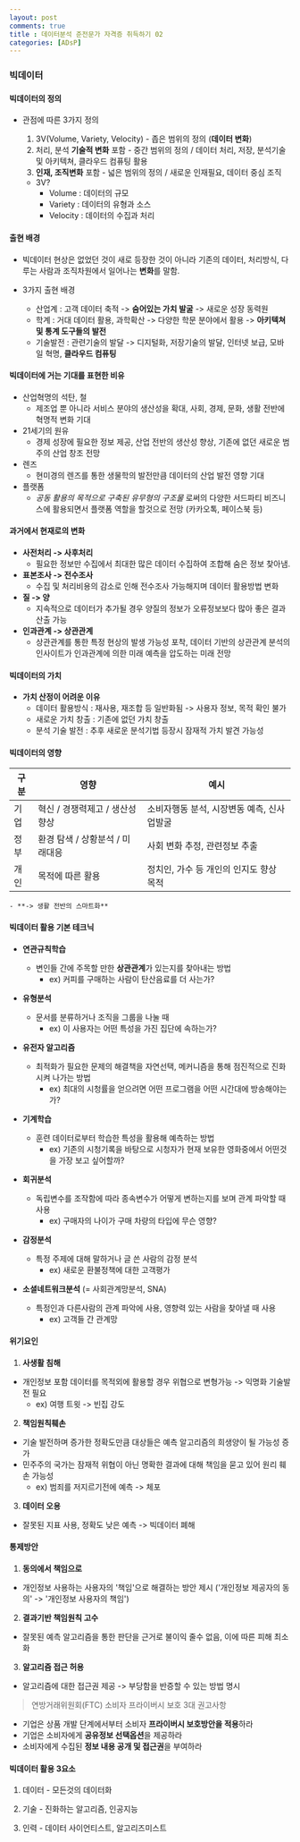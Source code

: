 ```yaml
---
layout: post
comments: true
title : 데이터분석 준전문가 자격증 취득하기 02
categories: [ADsP]
---
```


### 빅데이터

#### 빅데이터의 정의
- 관점에 따른 3가지 정의
  1. 3V(Volume, Variety, Velocity) - 좁은 범위의 정의 (**데이터 변화**)
  2. 처리, 분석 **기술적 변화** 포함 - 중간 범위의 정의 / 데이터 처리, 저장, 분석기술 및 아키텍쳐, 클라우드 컴퓨팅 활용
  3. **인재, 조직변화** 포함 - 넓은 범위의 정의 / 새로운 인재필요, 데이터 중심 조직


    * 3V?
      - Volume : 데이터의 규모
      - Variety : 데이터의 유형과 소스
      - Velocity : 데이터의 수집과 처리


#### 출현 배경
- 빅데이터 현상은 없었던 것이 새로 등장한 것이 아니라 기존의 데이터, 처리방식, 다루는 사람과 조직차원에서 일어나는 **변화**를 말함.

- 3가지 출현 배경
  - 산업계 : 고객 데이터 축적 -> **숨어있는 가치 발굴** -> 새로운 성장 동력원
  - 학계 : 거대 데이터 활용, 과학확산 -> 다양한 학문 분야에서 활용 -> **아키텍쳐 및 통계 도구들의 발전**
  - 기술발전 : 관련기술의 발달 -> 디지털화, 저장기술의 발달, 인터넷 보급, 모바일 혁명, **클라우드 컴퓨팅**


#### 빅데이터에 거는 기대를 표현한 비유
  - 산업혁명의 석탄, 철
    - 제조업 뿐 아니라 서비스 분야의 생산성을 확대, 사회, 경제, 문화, 생활 전반에 혁명적 변화 기대
  - 21세기의 원유
    - 경제 성장에 필요한 정보 제공, 산업 전반의 생산성 향상, 기존에 없던 새로운 범주의 산업 창조 전망
  - 렌즈
    - 현미경의 렌즈를 통한 생물학의 발전만큼 데이터의 산업 발전 영향 기대
  - 플랫폼
    - _공동 활용의 목적으로 구축된 유무형의 구조물_ 로써의 다양한 서드파티 비즈니스에 활용되면서 플랫폼 역할을 할것으로 전망 (카카오톡, 페이스북 등)


#### 과거에서 현재로의 변화
- **사전처리 -> 사후처리**
  - 필요한 정보만 수집에서 최대한 많은 데이터 수집하여 조합해 숨은 정보 찾아냄.
- **표본조사 -> 전수조사**
  - 수집 및 처리비용의 감소로 인해 전수조사 가능해지며 데이터 활용방법 변화
- **질 -> 양**
  - 지속적으로 데이터가 추가될 경우 양질의 정보가 오류정보보다 많아 좋은 결과 산출 가능
- **인과관계 -> 상관관계**
  - 상관관계를 통한 특정 현상의 발생 가능성 포착, 데이터 기반의 상관관계 분석의 인사이트가 인과관계에 의한 미래 예측을 압도하는 미래 전망


#### 빅데이터의 가치
- **가치 산정이 어려운 이유**
  - 데이터 활용방식 : 재사용, 재조합 등 일반화됨 -> 사용자 정보, 목적 확인 불가
  - 새로운 가치 창출 : 기존에 없던 가치 창출
  - 분석 기술 발전 : 추후 새로운 분석기법 등장시 잠재적 가치 발견 가능성


#### 빅데이터의 영향
구분 | 영향 | 예시
---|-------------------------------|------------------------------
기업 | 혁신 / 경쟁력제고 / 생산성 향상 | 소비자행동 분석, 시장변동 예측, 신사업발굴
정부 | 환경 탐색 / 상황분석 / 미래대응 | 사회 변화 추정, 관련정보 추출
개인 | 목적에 따른 활용 | 정치인, 가수 등 개인의 인지도 향상 목적


    - **-> 생활 전반의 스마트화**


#### 빅데이터 활용 기본 테크닉

  - **연관규칙학습**
    - 변인들 간에 주목할 만한 **상관관계**가 있는지를 찾아내는 방법
      - ex) 커피를 구매하는 사람이 탄산음료를 더 사는가?

  - **유형분석**
    - 문서를 분류하거나 조직을 그룹을 나눌 때
      - ex) 이 사용자는 어떤 특성을 가진 집단에 속하는가?

  - **유전자 알고리즘**  
    - 최적화가 필요한 문제의 해결책을 자연선택, 메커니즘을 통해 점진적으로 진화시켜 나가는 방법
      - ex) 최대의 시청률을 얻으려면 어떤 프로그램을 어떤 시간대에 방송해야는가?

  - **기계학습**
    - 훈련 데이터로부터 학습한 특성을 활용해 예측하는 방법
      - ex) 기존의 시청기록을 바탕으로 시청자가 현재 보유한 영화중에서 어떤것을 가장 보고 싶어할까?

  - **회귀분석**
    - 독립변수를 조작함에 따라 종속변수가 어떻게 변하는지를 보며 관계 파악할 때 사용
      - ex) 구매자의 나이가 구매 차량의 타입에 무슨 영향?

  - **감정분석**
    - 특정 주제에 대해 말하거나 글 쓴 사람의 감정 분석
      - ex) 새로운 환불정책에 대한 고객평가

  - **소셜네트워크분석** (= 사회관계망분석, SNA)
    - 특정인과 다른사람의 관계 파악에 사용, 영향력 있는 사람을 찾아낼 때 사용
      - ex) 고객들 간 관계망


#### 위기요인
1. **사생활 침해**
  - 개인정보 포함 데이터를 목적외에 활용할 경우 위협으로 변형가능 -> 익명화 기술발전 필요
      - ex) 여행 트윗 -> 빈집 강도

2. **책임원칙훼손**
  - 기술 발전하며 증가한 정확도만큼 대상들은 예측 알고리즘의 희생양이 될 가능성 증가
  - 민주주의 국가는 잠재적 위협이 아닌 명확한 결과에 대해 책임을 묻고 있어 원리 훼손 가능성
      - ex) 범죄를 저지르기전에 예측 -> 체포

3. **데이터 오용**
  - 잘못된 지표 사용, 정확도 낮은 예측 -> 빅데이터 폐해


#### 통제방안
1. **동의에서 책임으로**
  - 개인정보 사용하는 사용자의 '책임'으로 해결하는 방안 제시 ('개인정보 제공자의 동의' -> '개인정보 사용자의 책임')

2. **결과기반 책임원칙 고수**
  - 잘못된 예측 알고리즘을 통한 판단을 근거로 불이익 줄수 없음, 이에 따른 피해 최소화

3. **알고리즘 접근 허용**
  - 알고리즘에 대한 접근권 제공 -> 부당함을 반증할 수 있는 방법 명시

> 연방거래위원회(FTC) 소비자 프라이버시 보호 3대 권고사항
  - 기업은 상품 개발 단계에서부터 소비자 **프라이버시 보호방안을 적용**하라
  - 기업은 소비자에게 **공유정보 선택옵션**을 제공하라
  - 소비자에게 수집된 **정보 내용 공개 및 접근권**을 부여하라

#### 빅데이터 활용 3요소
1. 데이터 - 모든것의 데이터화

2. 기술 - 진화하는 알고리즘, 인공지능

3. 인력 - 데이터 사이언티스트, 알고리즈미스트

